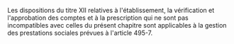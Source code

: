   
Les dispositions du titre XII relatives à l'établissement, la vérification et l'approbation des comptes et à la prescription qui ne sont pas incompatibles avec celles du présent chapitre sont applicables à la gestion des prestations sociales prévues à l'article 495-7.  

  
